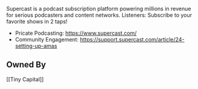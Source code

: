 Supercast is a podcast subscription platform powering millions in revenue for serious podcasters and content networks. Listeners: Subscribe to your favorite shows in 2 taps!

* Pricate Podcasting: https://www.supercast.com/
* Community Engagement: https://support.supercast.com/article/24-setting-up-amas
## Owned By
[[Tiny Capital]]
